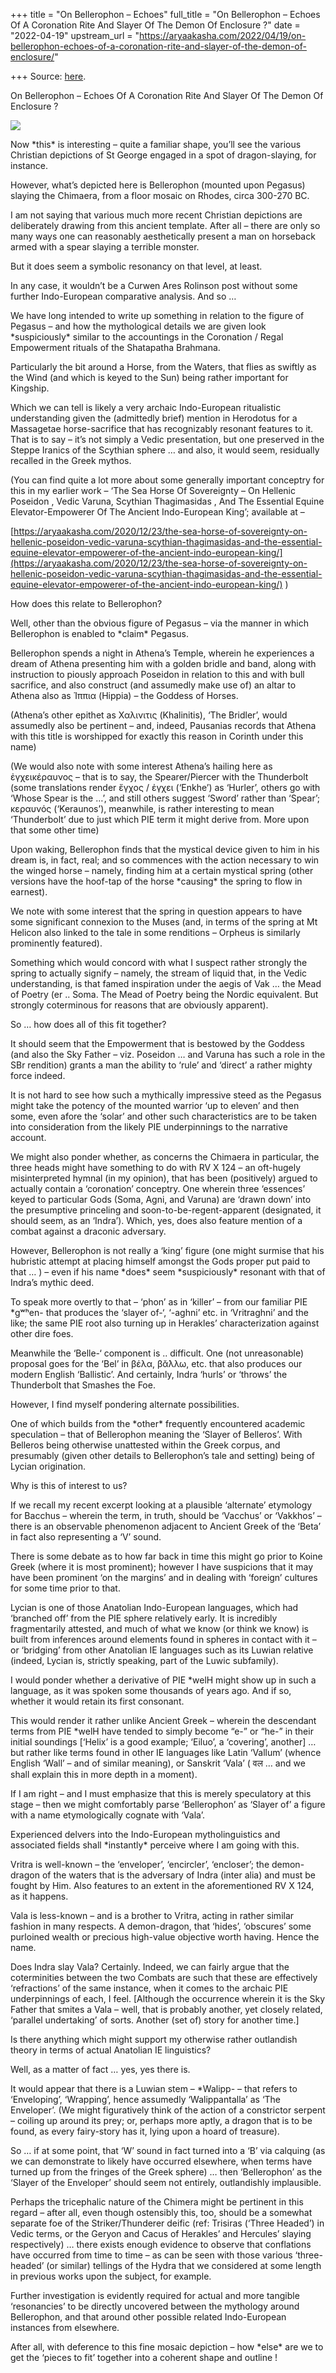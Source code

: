+++
title = "On Bellerophon – Echoes"
full_title = "On Bellerophon – Echoes Of A Coronation Rite And Slayer Of The Demon Of Enclosure ?"
date = "2022-04-19"
upstream_url = "https://aryaakasha.com/2022/04/19/on-bellerophon-echoes-of-a-coronation-rite-and-slayer-of-the-demon-of-enclosure/"

+++
Source: [here](https://aryaakasha.com/2022/04/19/on-bellerophon-echoes-of-a-coronation-rite-and-slayer-of-the-demon-of-enclosure/).

On Bellerophon – Echoes Of A Coronation Rite And Slayer Of The Demon Of Enclosure ?

![](https://aryaakasha.files.wordpress.com/2022/04/fqsl536xoau4epp.jpg?w=960)

Now \*this\* is interesting – quite a familiar shape, you’ll see the various Christian depictions of St George engaged in a spot of dragon-slaying, for instance.

However, what’s depicted here is Bellerophon (mounted upon Pegasus) slaying the Chimaera, from a floor mosaic on Rhodes, circa 300-270 BC.

I am not saying that various much more recent Christian depictions are deliberately drawing from this ancient template. After all – there are only so many ways one can reasonably aesthetically present a man on horseback armed with a spear slaying a terrible monster.

But it does seem a symbolic resonancy on that level, at least.

In any case, it wouldn’t be a Curwen Ares Rolinson post without some further Indo-European comparative analysis. And so …

We have long intended to write up something in relation to the figure of Pegasus – and how the mythological details we are given look \*suspiciously\* similar to the accountings in the Coronation / Regal Empowerment rituals of the Shatapatha Brahmana.

Particularly the bit around a Horse, from the Waters, that flies as swiftly as the Wind (and which is keyed to the Sun) being rather important for Kingship.

Which we can tell is likely a very archaic Indo-European ritualistic understanding given the (admittedly brief) mention in Herodotus for a Massagetae horse-sacrifice that has recognizably resonant features to it. That is to say – it’s not simply a Vedic presentation, but one preserved in the Steppe Iranics of the Scythian sphere … and also, it would seem, residually recalled in the Greek mythos.

(You can find quite a lot more about some generally important conceptry for this in my earlier work – ‘The Sea Horse Of Sovereignty – On Hellenic Poseidon , Vedic Varuna, Scythian Thagimasidas , And The Essential Equine Elevator-Empowerer Of The Ancient Indo-European King’; available at –

[https://aryaakasha.com/2020/12/23/the-sea-horse-of-sovereignty-on-hellenic-poseidon-vedic-varuna-scythian-thagimasidas-and-the-essential-equine-elevator-empowerer-of-the-ancient-indo-european-king/](https://aryaakasha.com/2020/12/23/the-sea-horse-of-sovereignty-on-hellenic-poseidon-vedic-varuna-scythian-thagimasidas-and-the-essential-equine-elevator-empowerer-of-the-ancient-indo-european-king/) )

How does this relate to Bellerophon?

Well, other than the obvious figure of Pegasus – via the manner in which Bellerophon is enabled to \*claim\* Pegasus.

Bellerophon spends a night in Athena’s Temple, wherein he experiences a dream of Athena presenting him with a golden bridle and band, along with instruction to piously approach Poseidon in relation to this and with bull sacrifice, and also construct (and assumedly make use of) an altar to Athena also as Ἱππια (Hippia) – the Goddess of Horses.

(Athena’s other epithet as Χαλινιτις (Khalinitis), ‘The Bridler’, would assumedly also be pertinent – and, indeed, Pausanias records that Athena with this title is worshipped for exactly this reason in Corinth under this name)

(We would also note with some interest Athena’s hailing here as ἐγχεικέραυνος – that is to say, the Spearer/Piercer with the Thunderbolt (some translations render ἔγχος / ἐγχει (‘Enkhe’) as ‘Hurler’, others go with ‘Whose Spear is the …’, and still others suggest ‘Sword’ rather than ‘Spear’; κεραυνός (‘Keraunos’), meanwhile, is rather interesting to mean ‘Thunderbolt’ due to just which PIE term it might derive from. More upon that some other time)

Upon waking, Bellerophon finds that the mystical device given to him in his dream is, in fact, real; and so commences with the action necessary to win the winged horse – namely, finding him at a certain mystical spring (other versions have the hoof-tap of the horse \*causing\* the spring to flow in earnest).

We note with some interest that the spring in question appears to have some significant connexion to the Muses (and, in terms of the spring at Mt Helicon also linked to the tale in some renditions – Orpheus is similarly prominently featured).

Something which would concord with what I suspect rather strongly the spring to actually signify – namely, the stream of liquid that, in the Vedic understanding, is that famed inspiration under the aegis of Vak … the Mead of Poetry (er .. Soma. The Mead of Poetry being the Nordic equivalent. But strongly coterminous for reasons that are obviously apparent).

So … how does all of this fit together?

It should seem that the Empowerment that is bestowed by the Goddess (and also the Sky Father – viz. Poseidon … and Varuna has such a role in the SBr rendition) grants a man the ability to ‘rule’ and ‘direct’ a rather mighty force indeed.

It is not hard to see how such a mythically impressive steed as the Pegasus might take the potency of the mounted warrior ‘up to eleven’ and then some, even afore the ‘solar’ and other such characteristics are to be taken into consideration from the likely PIE underpinnings to the narrative account.

We might also ponder whether, as concerns the Chimaera in particular, the three heads might have something to do with RV X 124 – an oft-hugely misinterpreted hymnal (in my opinion), that has been (positively) argued to actually contain a ‘coronation’ conceptry. One wherein three ‘essences’ keyed to particular Gods (Soma, Agni, and Varuna) are ‘drawn down’ into the presumptive princeling and soon-to-be-regent-apparent (designated, it should seem, as an ‘Indra’). Which, yes, does also feature mention of a combat against a draconic adversary.

However, Bellerophon is not really a ‘king’ figure (one might surmise that his hubristic attempt at placing himself amongst the Gods proper put paid to that … ) – even if his name \*does\* seem \*suspiciously\* resonant with that of Indra’s mythic deed.

To speak more overtly to that – ‘phon’ as in ‘killer’ – from our familiar PIE \*gʷʰen- that produces the ‘slayer of-‘, ‘-aghni’ etc. in ‘Vritraghni’ and the like; the same PIE root also turning up in Herakles’ characterization against other dire foes.

Meanwhile the ‘Belle-‘ component is .. difficult. One (not unreasonable) proposal goes for the ‘Bel’ in βέλα, βᾰ́λλω, etc. that also produces our modern English ‘Ballistic’. And certainly, Indra ‘hurls’ or ‘throws’ the Thunderbolt that Smashes the Foe.

However, I find myself pondering alternate possibilities.

One of which builds from the \*other\* frequently encountered academic speculation – that of Bellerophon meaning the ‘Slayer of Belleros’. With Belleros being otherwise unattested within the Greek corpus, and presumably (given other details to Bellerophon’s tale and setting) being of Lycian origination.

Why is this of interest to us?

If we recall my recent excerpt looking at a plausible ‘alternate’ etymology for Bacchus – wherein the term, in truth, should be ‘Vacchus’ or ‘Vakkhos’ – there is an observable phenomenon adjacent to Ancient Greek of the ‘Beta’ in fact also representing a ‘V’ sound.

There is some debate as to how far back in time this might go prior to Koine Greek (where it is most prominent); however I have suspicions that it may have been prominent ‘on the margins’ and in dealing with ‘foreign’ cultures for some time prior to that.

Lycian is one of those Anatolian Indo-European languages, which had ‘branched off’ from the PIE sphere relatively early. It is incredibly fragmentarily attested, and much of what we know (or think we know) is built from inferences around elements found in spheres in contact with it – or ‘bridging’ from other Anatolian IE languages such as its Luwian relative (indeed, Lycian is, strictly speaking, part of the Luwic subfamily).

I would ponder whether a derivative of PIE \*welH might show up in such a language, as it was spoken some thousands of years ago. And if so, whether it would retain its first consonant.

This would render it rather unlike Ancient Greek – wherein the descendant terms from PIE \*welH have tended to simply become “e-” or “he-” in their initial soundings \[‘Helix’ is a good example; ‘Eiluo’, a ‘covering’, another\] … but rather like terms found in other IE languages like Latin ‘Vallum’ (whence English ‘Wall’ – and of similar meaning), or Sanskrit ‘Vala’ ( वल … and we shall explain this in more depth in a moment).

If I am right – and I must emphasize that this is merely speculatory at this stage – then we might comfortably parse ‘Bellerophon’ as ‘Slayer of’ a figure with a name etymologically cognate with ‘Vala’.

Experienced delvers into the Indo-European mytholinguistics and associated fields shall \*instantly\* perceive where I am going with this.

Vritra is well-known – the ‘enveloper’, ‘encircler’, ‘encloser’; the demon-dragon of the waters that is the adversary of Indra (inter alia) and must be fought by Him. Also features to an extent in the aforementioned RV X 124, as it happens.

Vala is less-known – and is a brother to Vritra, acting in rather similar fashion in many respects. A demon-dragon, that ‘hides’, ‘obscures’ some purloined wealth or precious high-value objective worth having. Hence the name.

Does Indra slay Vala? Certainly. Indeed, we can fairly argue that the coterminities between the two Combats are such that these are effectively ‘refractions’ of the same instance, when it comes to the archaic PIE underpinnings of each, I feel. \[Although the occurrence wherein it is the Sky Father that smites a Vala – well, that is probably another, yet closely related, ‘parallel undertaking’ of sorts. Another (set of) story for another time.\]

Is there anything which might support my otherwise rather outlandish theory in terms of actual Anatolian IE linguistics?

Well, as a matter of fact … yes, yes there is.

It would appear that there is a Luwian stem – \*Walipp- – that refers to ‘Enveloping’, ‘Wrapping’, hence assumedly ‘Walippantalla’ as ‘The Enveloper’. (We might figuratively think of the action of a constrictor serpent – coiling up around its prey; or, perhaps more aptly, a dragon that is to be found, as every fairy-story has it, lying upon a hoard of treasure).

So … if at some point, that ‘W’ sound in fact turned into a ‘B’ via calquing (as we can demonstrate to likely have occurred elsewhere, when terms have turned up from the fringes of the Greek sphere) … then ‘Bellerophon’ as the ‘Slayer of the Enveloper’ should seem not entirely, outlandishly implausible.

Perhaps the tricephalic nature of the Chimera might be pertinent in this regard – after all, even though ostensibly this, too, should be a somewhat separate foe of the Striker/Thunderer deific (ref: Trisiras (‘Three Headed’) in Vedic terms, or the Geryon and Cacus of Herakles’ and Hercules’ slaying respectively) … there exists enough evidence to observe that conflations have occurred from time to time – as can be seen with those various ‘three-headed’ (or similar) tellings of the Hydra that we considered at some length in previous works upon the subject, for example.

Further investigation is evidently required for actual and more tangible ‘resonancies’ to be directly uncovered between the mythology around Bellerophon, and that around other possible related Indo-European instances from elsewhere.

After all, with deference to this fine mosaic depiction – how \*else\* are we to get the ‘pieces to fit’ together into a coherent shape and outline !
